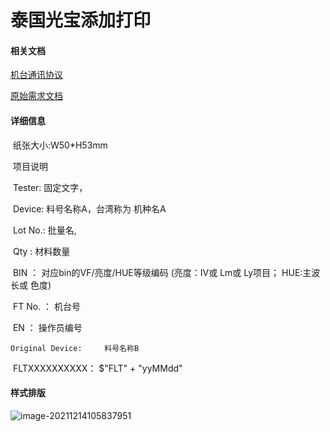# 泰国光宝添加打印

#### 相关文档

[机台通讯协议](https://lcq186-1256847298.cos.ap-nanjing.myqcloud.com/pdf/%5B%E6%A0%87%E7%AD%BE%E6%89%93%E5%8D%B0%5DRS232%E9%80%9A%E4%BF%A1%E7%BA%A6%E5%AE%9A.pdf)

[原始需求文档](https://lcq186-1256847298.cos.ap-nanjing.myqcloud.com/Demand/%5B%E6%B3%B0%E5%9B%BD%E5%85%89%E5%AE%9D%5D%E6%89%93%E5%8D%B0%E6%A0%87%E7%AD%BE%E5%BC%8F%E6%A0%B7%E8%AF%B4%E6%98%8E1.docx)

#### 详细信息

​	纸张大小:W50*H53mm

​	  项目说明

​		   		Tester:      固定文字，

​		   		Device:      料号名称A，台湾称为 机种名A

​		  		Lot No.:      批量名, 

​						Qty :       材料数量

​						BIN ：      对应bin的VF/亮度/HUE等级编码	(亮度：IV或 Lm或 Ly项目； HUE:主波长或 色度)

​			   	FT No. ：    机台号

​						EN  ：     操作员编号

 	Original Device:     料号名称B

​	FLTXXXXXXXXXX：  $"FLT" + "yyMMdd"

#### 样式排版

![image-20211214105837951](https://lcq186-1256847298.cos.ap-nanjing.myqcloud.com/img/image-20211214105837951.png)













